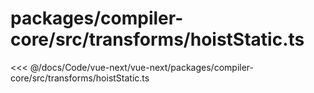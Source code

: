 # packages/compiler-core/src/transforms/hoistStatic.ts

<<< @/docs/Code/vue-next/vue-next/packages/compiler-core/src/transforms/hoistStatic.ts
